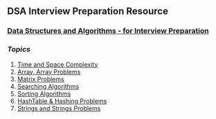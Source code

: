 ## DSA Interview Preparation Resource

### [Data Structures and Algorithms - for Interview Preparation](https://github.com/Yogesh-10/dsa-interview-resource)

### ***Topics***

1. [Time and Space Complexity](https://github.com/Yogesh-10/dsa-interview-resource/tree/main/dsa_java/src/com/yogesh/Time-and-space-complexity) <br>
2. [Array, Array Problems](https://github.com/Yogesh-10/dsa-interview-resource/tree/main/dsa_java/src/com/yogesh/Arrays)<br>
3. [Matrix Problems](https://github.com/Yogesh-10/dsa-interview-resource/tree/main/dsa_java/src/com/yogesh/Matrix)<br>
4. [Searching Algorithms](https://github.com/Yogesh-10/dsa-interview-resource/tree/main/dsa_java/src/com/yogesh/Algorithms/SearchingAlgorithms)<br>
5. [Sorting Algorithms](https://github.com/Yogesh-10/dsa-interview-resource/tree/main/dsa_java/src/com/yogesh/Algorithms/SortingAlgorithms)<br>
6. [HashTable & Hashing Problems](https://github.com/Yogesh-10/dsa-interview-resource/tree/main/dsa_java/src/com/yogesh/Hashtables)<br>
7. [Strings and Strings Problems](https://github.com/Yogesh-10/dsa-interview-resource/tree/main/dsa_java/src/com/yogesh/Strings)

